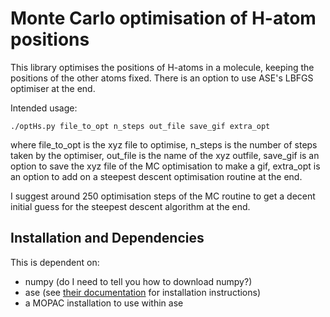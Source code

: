 # Monte Carlo optimisation of H-atom positions

This library optimises the positions of H-atoms in a molecule, keeping the positions of the other atoms fixed. 
There is an option to use ASE's LBFGS optimiser at the end.

Intended usage: 
```
./optHs.py file_to_opt n_steps out_file save_gif extra_opt
```
where file_to_opt is the xyz file to optimise, n_steps is the number of steps taken by the optimiser, out_file is the 
name of the xyz outfile, save_gif is an option to save the xyz file of the MC optimisation to make a gif, extra_opt is an option to add 
on a steepest descent optimisation routine at the end. 

I suggest around 250 optimisation steps of the MC routine to get a decent initial guess for the steepest descent algorithm 
at the end.

## Installation and Dependencies 
This is dependent on: 
- numpy (do I need to tell you how to download numpy?)
- ase (see [their documentation](https://wiki.fysik.dtu.dk/ase/install.html) for installation instructions)
- a MOPAC installation to use within ase 



